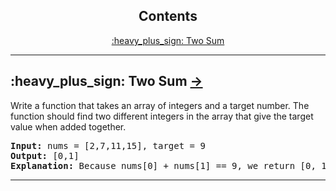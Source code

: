 <h2 align="center">Contents</h2>

<p align="center">
    <a href="#Two-Sum">:heavy_plus_sign: Two Sum</a>
</p>


---

<H2 id="Two-Sum">:heavy_plus_sign: Two Sum <a href="https://github.com/DayanaTito/Challenges/tree/main/Two%20Sum"> &rarr; </a></H2>
<p>Write a function that takes an array of integers and a target number.
The function should find two different integers in the array that give the target value when added together. </p>
<pre><strong>Input:</strong> nums = [2,7,11,15], target = 9
<strong>Output:</strong> [0,1]
<strong>Explanation:</strong> Because nums[0] + nums[1] == 9, we return [0, 1].
</pre>

---
